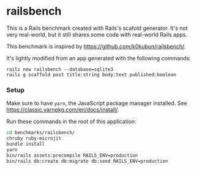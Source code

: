 # railsbench

This is a Rails benchmark created with Rails's scafold generator. It's not
very real-world, but it still shares some code with real-world Rails apps.

This benchmark is inspired by https://github.com/k0kubun/railsbench/.

It's lightly modified from an app generated with the following commands:

```
rails new railsbench --database=sqlite3
rails g scaffold post title:string body:text published:boolean
```

### Setup

Make sure to have `yarn`, the JavaScript package manager installed. See
https://classic.yarnpkg.com/en/docs/install/.

Run these commands in the root of this application:

```sh
cd benchmarks/railsbench/
chruby ruby-microjit
bundle install
yarn
bin/rails assets:precompile RAILS_ENV=production
bin/rails db:create db:migrate db:seed RAILS_ENV=production
```
